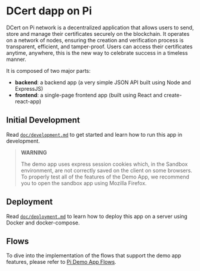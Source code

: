 # DCert dapp on Pi

DCert on Pi network is a decentralized application that allows users to send, store and manage their certificates securely on the blockchain. It operates on a network of nodes, ensuring the creation and verification process is transparent, efficient, and tamper-proof. Users can access their certificates anytime, anywhere, this is the new way to celebrate success in a timeless manner.


It is composed of two major parts:

* **backend**: a backend app (a very simple JSON API built using Node and ExpressJS)
* **frontend**: a single-page frontend app (built using React and create-react-app)


## Initial Development

Read [`doc/development.md`](./doc/development.md) to get started and learn how to run this app in development.

> **WARNING**
>
> The demo app uses express session cookies which, in the Sandbox environment, are not correctly saved on the client on some browsers.
> To properly test all of the features of the Demo App, we recommend you to open the sandbox app using Mozilla Firefox.


## Deployment

Read [`doc/deployment.md`](./doc/deployment.md) to learn how to deploy this app on a server using Docker and docker-compose.


## Flows

To dive into the implementation of the flows that support the demo app features, please refer to
[Pi Demo App Flows](./FLOWS.md).
